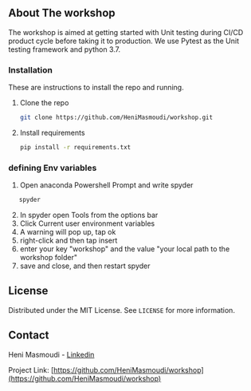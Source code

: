 
<!-- ABOUT THE PROJECT -->
## About The workshop

The workshop is aimed at getting started with Unit testing during CI/CD product cycle before taking it to production. We use Pytest as the Unit testing framework and python 3.7.


<!-- GETTING STARTED -->
### Installation

These are instructions to install the repo and running. 

1. Clone the repo
   ```sh
   git clone https://github.com/HeniMasmoudi/workshop.git 
   ```
2. Install requirements
   ```sh
   pip install -r requirements.txt
   ```   

<!-- Env variables -->
### defining Env variables

1. Open anaconda Powershell Prompt and write spyder 
```sh
   spyder
   ```
2. In spyder open Tools from the options bar
3. Click Current user environment variables
4. A warning will pop up, tap ok
5. right-click and then tap insert
6. enter your key "workshop" and the value "your local path to the workshop folder"
7. save and close, and then restart spyder


<!-- LICENSE -->
## License

Distributed under the MIT License. See `LICENSE` for more information.



<!-- CONTACT -->
## Contact

Heni Masmoudi - [Linkedin](https://www.linkedin.com/in/heni-masmoudi-bb0964152/)  

Project Link: [https://github.com/HeniMasmoudi/workshop](https://github.com/HeniMasmoudi/workshop)


